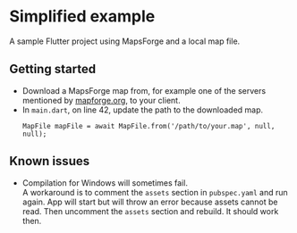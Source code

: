 # Simplified example

A sample Flutter project using MapsForge and a local map file.

## Getting started
- Download a MapsForge map from, for example one of the servers mentioned by [mapforge.org](https://download.mapsforge.org/),  to your client.
- In `main.dart`, on line 42, update the path to the downloaded map.
  ```
  MapFile mapFile = await MapFile.from('/path/to/your.map', null, null);
  ```

## Known issues
- Compilation for Windows will sometimes fail.  
  A workaround is to comment the `assets` section in `pubspec.yaml` and run again. App will start but will throw an error because assets cannot be read. Then uncomment the `assets` section and rebuild. It should work then.

